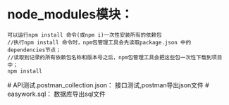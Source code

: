 ﻿# node_modules模块：
    可以运行npm install 命令(或npm i)一次性安装所有的依赖包
    //执行npm install 命令时，npm包管理工具会先读取package.json 中的 dependencies节点；
    //读取到记录的所有依赖包名称和版本号之后，npm包管理工具会把这些包一次性下载到项目中；
    npm install
﻿# API测试.postman_collection.json：
    接口测试,postman导出json文件
﻿# easywork.sql：
    数据库导出sql文件
